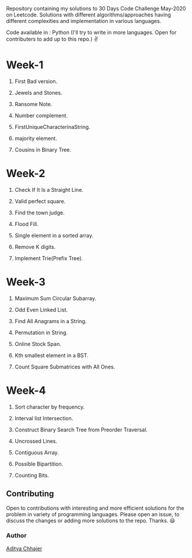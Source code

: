 Repository containing my solutions to 30 Days Code Challenge May-2020 on Leetcode. Solutions with different algorithms/approaches having different complexities and implementation in various languages.

Code available in : Python (I'll try to write in more languages. Open for contributers to add up to this repo.) ✌️

<h1>Week-1</h1>

1. First Bad version.<p>   
2. Jewels and Stones.<p>
3. Ransome Note.<p>
4. Number complement.<p>
5. FirstUniqueCharacterinaString.<p>
6. majority element.<p>
7. Cousins in Binary Tree.

<h1>Week-2</h1>

1. Check If It Is a Straight Line.<p> 
2. Valid perfect square.<p>
3. Find the town judge.<p>
4. Flood Fill.<p>
5. Single element in a sorted array.<p>
6. Remove K digits.<p>
7. Implement Trie(Prefix Tree).

<h1>Week-3</h1>

1. Maximum Sum Circular Subarray.<p> 
2. Odd Even Linked List.<p>
3. Find All Anagrams in a String.<p>
4. Permutation in String.<p>
5. Online Stock Span. <p>
6. Kth smallest element in a BST.<p>
7. Count Square Submatrices with All Ones.<p>
  
<h1>Week-4</h1>

1. Sort character by frequency.<p> 
2. Interval list Intersection. <p>
3. Construct Binary Search Tree from Preorder Traversal. <p>
4. Uncrossed Lines. <p>
5. Contiguous Array. <p>
6. Possible Bipartition. <p> 
7. Counting Bits. <p>



<h2>Contributing</h2>

Open to contributions with interesting and more efficient solutions for the problem in variety of programming languages. Please open an issue, to discuss the changes or adding more solutions to the repo. Thanks. 😃

<h3>Author</h3>

[Aditya Chhajer](https://github.com/adityachhajer)
